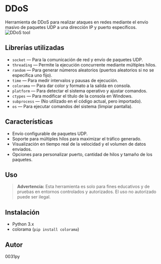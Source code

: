 # DDoS

Herramienta de DDoS para realizar ataques en redes mediante el envío masivo de paquetes UDP a una dirección IP y puerto específicos.
![DDoS tool](https://files.catbox.moe/imyzxm.png) 
## Librerías utilizadas

- `socket` — Para la comunicación de red y envío de paquetes UDP.
- `threading` — Permite la ejecución concurrente mediante múltiples hilos.
- `random` — Para generar números aleatorios (puertos aleatorios si no se especifica uno fijo).
- `time` — Para medir intervalos y pausas de ejecución.
- `colorama` — Para dar color y formato a la salida en consola.
- `platform` — Para detectar el sistema operativo y ajustar comandos.
- `ctypes` — Para modificar el título de la consola en Windows.
- `subprocess` — (No utilizado en el código actual, pero importado).
- `os` — Para ejecutar comandos del sistema (limpiar pantalla).

## Características

- Envío configurable de paquetes UDP.
- Soporte para múltiples hilos para maximizar el tráfico generado.
- Visualización en tiempo real de la velocidad y el volumen de datos enviados.
- Opciones para personalizar puerto, cantidad de hilos y tamaño de los paquetes.

## Uso

> **Advertencia:** Esta herramienta es solo para fines educativos y de pruebas en entornos controlados y autorizados. El uso no autorizado puede ser ilegal.

## Instalación

- Python 3.x
- colorama (`pip install colorama`)

## Autor

0031py
